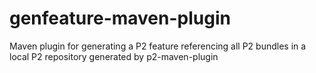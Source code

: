 # genfeature-maven-plugin
Maven plugin for generating a P2 feature referencing all P2 bundles in a local P2 repository generated by p2-maven-plugin
